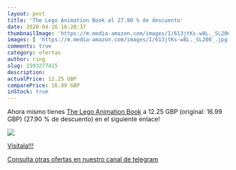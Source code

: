 ```yaml
---
layout: post
title: 'The Lego Animation Book al 27.90 % de descuento'
date: 2020-04-16 16:20:37
thumbnailImage: 'https://m.media-amazon.com/images/I/613jtKs-w8L._SL200_.jpg'
images: [ 'https://m.media-amazon.com/images/I/613jtKs-w8L._SL200_.jpg' ]
comments: true
category: ofertas
author: ring
slug: 1593277415
description:
actualPrice: 12.25 GBP
comparePrice: 16.99 GBP
inStock: true
---
```


Ahora mismo tienes [The Lego Animation Book](https://www.amazon.com/dp/1593277415/?tag=redken08-20) a 12.25 GBP (original: 16.99 GBP) (27.90 %  de descuento) en el siguiente enlace!

[![](https://m.media-amazon.com/images/I/613jtKs-w8L._SL200_.jpg)](https://www.amazon.com/dp/1593277415/?tag=redken08-20)

[Visítala!!!](https://www.amazon.com/dp/1593277415/?tag=redken08-20)

[Consulta otras ofertas en nuestro canal de telegram](https://t.me/s/ofertas25)
